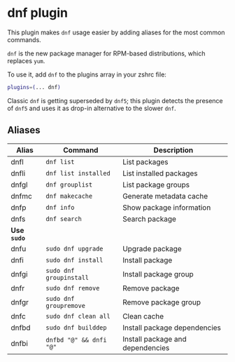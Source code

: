# dnf plugin

This plugin makes `dnf` usage easier by adding aliases for the most common commands.

`dnf` is the new package manager for RPM-based distributions, which replaces `yum`.

To use it, add `dnf` to the plugins array in your zshrc file:

```zsh
plugins=(... dnf)
```

Classic `dnf` is getting superseded by `dnf5`; this plugin detects the presence
of `dnf5` and uses it as drop-in alternative to the slower `dnf`.

## Aliases

| Alias          | Command                 | Description                      |
|----------------|-------------------------|----------------------------------|
| dnfl           | `dnf list`              | List packages                    |
| dnfli          | `dnf list installed`    | List installed packages          |
| dnfgl          | `dnf grouplist`         | List package groups              |
| dnfmc          | `dnf makecache`         | Generate metadata cache          |
| dnfp           | `dnf info`              | Show package information         |
| dnfs           | `dnf search`            | Search package                   |
| **Use `sudo`** |                         |                                  |
| dnfu           | `sudo dnf upgrade`      | Upgrade package                  |
| dnfi           | `sudo dnf install`      | Install package                  |
| dnfgi          | `sudo dnf groupinstall` | Install package group            |
| dnfr           | `sudo dnf remove`       | Remove package                   |
| dnfgr          | `sudo dnf groupremove`  | Remove package group             |
| dnfc           | `sudo dnf clean all`    | Clean cache                      |
| dnfbd          | `sudo dnf builddep`     | Install package dependencies     |
| dnfbi          | `dnfbd "@" && dnfi "@"` | Install package and dependencies |
